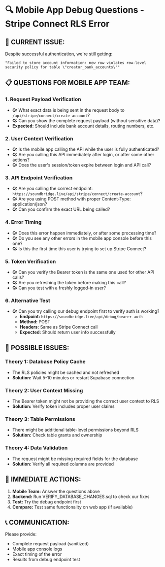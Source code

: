 # 🔍 Mobile App Debug Questions - Stripe Connect RLS Error

## 🚨 CURRENT ISSUE:
Despite successful authentication, we're still getting:
```
"Failed to store account information: new row violates row-level security policy for table \"creator_bank_accounts\""
```

## 📋 QUESTIONS FOR MOBILE APP TEAM:

### **1. Request Payload Verification**
- **Q:** What exact data is being sent in the request body to `/api/stripe/connect/create-account`?
- **Q:** Can you show the complete request payload (without sensitive data)?
- **Expected:** Should include bank account details, routing numbers, etc.

### **2. User Context Verification**  
- **Q:** Is the mobile app calling the API while the user is fully authenticated?
- **Q:** Are you calling this API immediately after login, or after some other actions?
- **Q:** Does the user's session/token expire between login and API call?

### **3. API Endpoint Verification**
- **Q:** Are you calling the correct endpoint: `https://soundbridge.live/api/stripe/connect/create-account`?
- **Q:** Are you using POST method with proper Content-Type: application/json?
- **Q:** Can you confirm the exact URL being called?

### **4. Error Timing**
- **Q:** Does this error happen immediately, or after some processing time?
- **Q:** Do you see any other errors in the mobile app console before this one?
- **Q:** Is this the first time this user is trying to set up Stripe Connect?

### **5. Token Verification**
- **Q:** Can you verify the Bearer token is the same one used for other API calls?
- **Q:** Are you refreshing the token before making this call?
- **Q:** Can you test with a freshly logged-in user?

### **6. Alternative Test**
- **Q:** Can you try calling our debug endpoint first to verify auth is working?
  - **Endpoint:** `https://soundbridge.live/api/debug/bearer-auth`
  - **Method:** POST
  - **Headers:** Same as Stripe Connect call
  - **Expected:** Should return user info successfully

## 🔧 POSSIBLE ISSUES:

### **Theory 1: Database Policy Cache**
- The RLS policies might be cached and not refreshed
- **Solution:** Wait 5-10 minutes or restart Supabase connection

### **Theory 2: User Context Missing**
- The Bearer token might not be providing the correct user context to RLS
- **Solution:** Verify token includes proper user claims

### **Theory 3: Table Permissions**
- There might be additional table-level permissions beyond RLS
- **Solution:** Check table grants and ownership

### **Theory 4: Data Validation**
- The request might be missing required fields for the database
- **Solution:** Verify all required columns are provided

## 🎯 IMMEDIATE ACTIONS:

1. **Mobile Team:** Answer the questions above
2. **Backend:** Run VERIFY_DATABASE_CHANGES.sql to check our fixes
3. **Test:** Try the debug endpoint first
4. **Compare:** Test same functionality on web app (if available)

## 📞 COMMUNICATION:
Please provide:
- Complete request payload (sanitized)
- Mobile app console logs
- Exact timing of the error
- Results from debug endpoint test
